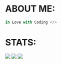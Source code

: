 # ABOUT ME:

```py
in Love with Coding </>
```

# STATS:

![](https://komarev.com/ghpvc/?username=KeevoDev&color=blueviolet)
![](https://github-readme-stats.vercel.app/api/top-langs/?username=KeevoDev&hide_progress=true)
![](https://github-readme-stats.vercel.app/api?username=KeevoDev&show_icons=true&theme=radical)
